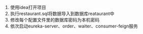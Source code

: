 1. 使用idea打开项目
2. 执行restaurant.sql将数据导入到数据库reataurant中
3. 修改每个配置文件里的数据库密码为本机密码
4. 依次启动eureka-server、order、waiter、consumer-feign服务
